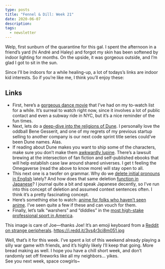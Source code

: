 ```yaml
---
type: posts
title: "Fennel & Dill: Week 21"
date: 2020-06-07
description: 
tags:
  - newsletter
---
```


Welp, first sunburn of the quarantine for this gal. I spent the afternoon in a friend’s yard (hi André and Haley) and forgot my skin has been softened by indoor lighting for months. On the upside, it was gorgeous outside, and I’m glad I got to sit in the sun.

Since I’ll be indoors for a while healing-up, a lot of todays’s links are indoor kid interests. So if you’re like me, I think you’ll enjoy these:

## Links

- First, here’s a [gorgeous dance movie](https://www.girlwalkallday.com/chapters-page) that I’ve had on my to-watch list for a while. It’s surreal to watch right now, since it involves a lot of public contact and even a subway ride in NYC, but it’s a nice reminder of the fun times.
- Next, lets do a [deep-dive into the religions of Dune](https://io9.gizmodo.com/a-guide-to-dune-s-strange-and-intense-religions-1843460283). I personally love the oddball Bene Gesserit, and one of my regrets of my previous startup selling to another company is our next code sprint title series could’ve been Dune names. Alas.
- If reading about Dune makes you want to ship some of the characters, make sure you don’t make them [awkwardly lupine](https://www.nytimes.com/2020/05/23/business/omegaverse-erotica-copyright.html). There’s a lawsuit brewing at the intersection of fan fiction and self-published ebooks that will help establish case law around shared universes. I get t feeling the Omegaverse (read the above to know more) will stay open to all.
- This next one is a twofer on grammar. Why do we [delete initial pronouns in English](https://slate.com/human-interest/2016/05/all-your-questions-about-pronoun-deletion-and-the-inexorable-death-of-the-universe-answered.html) lately? And how does that same deletion [function in Japanese](https://nihongoperapera.com/dirty-japanese-guide-subjects-and-deletions.html)? I journal quite a bit and speak Japanese decently, so I’ve run into this concept of deletion and assumed context sentences often. I think it’s a pretty fascinating concept.
- Here’s something else to watch: [anime for folks who haven’t seen anime](https://kotaku.com/8-great-anime-series-for-people-who-don-t-like-anime-1843616852). I’ve seen quite a few if these and can vouch for them. 
- Finally, let’s talk “warshers” and “diddles” in the [most high-stake professional sport in America](http://www.washers.org/terms.html#diddle).

This image is care of Joe—thanks Joe! It’s an emoji keyboard from a [Reddit on strange peripherals](https://www.reddit.com/r/retrobattlestations/comments/gph0lk/alps_kanji_keyboard_exotic_peripherals_week/).
https://i.redd.it/3vs4r3ci8m051.jpg

Well, that’s it for this week. I’ve spent a lot of this weekend already playing a silly war game with friends, and it’s highly likely I’ll keep that going. More bread making as well. I hope you have a chill short week, and don’t randomly set off fireworks like all my neighbors... yikes.\
See you next week, space cowgirls~
